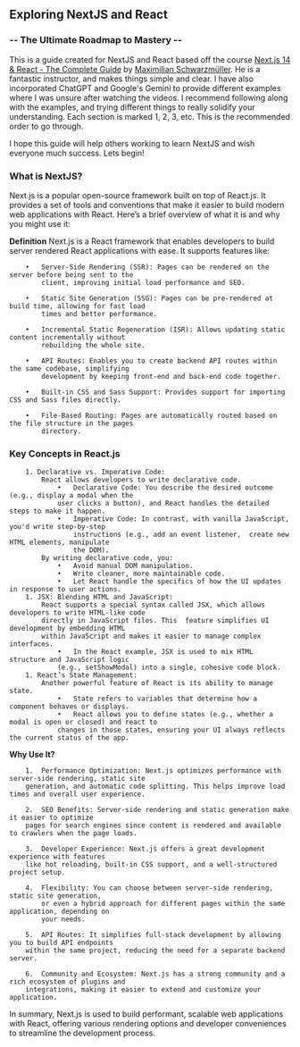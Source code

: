 ## Exploring NextJS and React
### -- The Ultimate Roadmap to Mastery --

This is a guide created for NextJS and React based off the course [Next.js 14 & React - The Complete Guide](https://www.udemy.com/course/nextjs-react-the-complete-guide/?couponCode=OF83024F) by [Maximilian Schwarzmüller](https://www.udemy.com/course/nextjs-react-the-complete-guide/#instructor-1). He is a fantastic instructor, and makes things simple and clear. I have also incorporated ChatGPT and Google's Gemini to provide different examples where I was unsure after watching the videos. I recommend following along with the examples, and trying different things to really solidify your understanding. Each section is marked 1, 2, 3, etc. This is the recommended order to go through.

I hope this guide will help others working to learn NextJS and wish everyone much success. Lets begin!

### What is NextJS?
Next.js is a popular open-source framework built on top of React.js. It provides a set of tools and conventions that make it easier to build modern web applications with React. Here’s a brief overview of what it is and why you might use it:

**Definition**
Next.js is a React framework that enables developers to build server rendered React applications with ease.
It supports features like:
```
    •   Server-Side Rendering (SSR): Pages can be rendered on the server before being sent to the
        client, improving initial load performance and SEO.

    •	Static Site Generation (SSG): Pages can be pre-rendered at build time, allowing for fast load
        times and better performance.

    •	Incremental Static Regeneration (ISR): Allows updating static content incrementally without
        rebuilding the whole site.

    •	API Routes: Enables you to create backend API routes within the same codebase, simplifying
        development by keeping front-end and back-end code together.

    •	Built-in CSS and Sass Support: Provides support for importing CSS and Sass files directly.

    •	File-Based Routing: Pages are automatically routed based on the file structure in the pages
        directory.
```
### Key Concepts in React.js
```
    1. Declarative vs. Imperative Code:
        React allows developers to write declarative code.
            •	Declarative Code: You describe the desired outcome (e.g., display a modal when the
            user clicks a button), and React handles the detailed steps to make it happen.
            •	Imperative Code: In contrast, with vanilla JavaScript, you'd write step-by-step
                instructions (e.g., add an event listener,  create new HTML elements, manipulate
                the DOM).
        By writing declarative code, you:
            •	Avoid manual DOM manipulation.
            •	Write cleaner, more maintainable code.
            •	Let React handle the specifics of how the UI updates in response to user actions.
    1. JSX: Blending HTML and JavaScript:
        React supports a special syntax called JSX, which allows developers to write HTML-like code
        directly in JavaScript files. This  feature simplifies UI development by embedding HTML
        within JavaScript and makes it easier to manage complex interfaces.
            •	In the React example, JSX is used to mix HTML structure and JavaScript logic
            (e.g., setShowModal) into a single, cohesive code block.
    1. React’s State Management:
        Another powerful feature of React is its ability to manage state.
            •	State refers to variables that determine how a component behaves or displays.
            •	React allows you to define states (e.g., whether a modal is open or closed) and react to
            changes in those states, ensuring your UI always reflects the current status of the app.
```

**Why Use It?**
```
    1.	Performance Optimization: Next.js optimizes performance with server-side rendering, static site
    generation, and automatic code splitting. This helps improve load times and overall user experience.

    2.	SEO Benefits: Server-side rendering and static generation make it easier to optimize
    pages for search engines since content is rendered and available to crawlers when the page loads.

    3.	Developer Experience: Next.js offers a great development experience with features
    like hot reloading, built-in CSS support, and a well-structured project setup.

    4.	Flexibility: You can choose between server-side rendering, static site generation,
        or even a hybrid approach for different pages within the same application, depending on
        your needs.

    5.	API Routes: It simplifies full-stack development by allowing you to build API endpoints
    within the same project, reducing the need for a separate backend server.

    6.	Community and Ecosystem: Next.js has a strong community and a rich ecosystem of plugins and
    integrations, making it easier to extend and customize your application.
```

In summary, Next.js is used to build performant, scalable web applications with React, offering
various rendering options and developer conveniences to streamline the development process.

